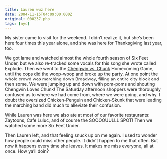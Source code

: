 ```yaml
---
title: Lauren wuz here
date: 2004-11-15T04:09:00.000Z
original: 000237.php
tags: [nyc]
---
```


My sister came to visit for the weekend. I didn’t realize it, but she’s been here four times this year alone, and she was here for Thanksgiving last year, too.

We got lame and watched almost the whole fourth season of Six Feet Under, but we also re-tracked some vocals for this song she wrote called Explode. Then we went to the <a href="http://www.chengwin.com">Chengwin vs. Chunk</a> Homecoming Game, until the cops did the woop-woop and broke up the party. At one point the whole crowd was marching down Broadway, filling an entire city block and then some. We were jumping up and down with pom-poms and shouting Chengwin Loves Chunk! The Saturday afternoon shoppers were thoroughly confused as to where we had come from, where we were going, and why. I doubt the oversized Chicken-Penguin and Chicken-Skunk that were leading the marching band did much to alleviate their confusion.

While Lauren was here we also ate at most of our favorite restaurants: Zaytoons, Cafe Luluc, and of course the SOOOOUULLL SPOT! Then we watched some more Six Feet Under.

Then Lauren left, and that feeling snuck up on me again. I used to wonder how people could miss other people. It didn’t happen to me that often. But now it happens every time she leaves. It makes me miss everyone, all at once. How ya’ll doin?
